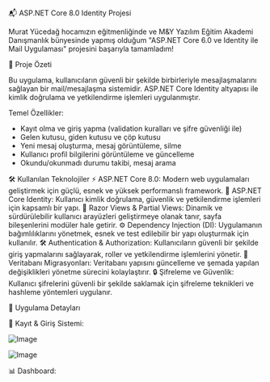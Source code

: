📬 ASP.NET Core 8.0 Identity Projesi

Murat Yücedağ hocamızın eğitmenliğinde ve M&Y Yazılım Eğitim Akademi Danışmanlık bünyesinde yapmış olduğum "ASP.NET Core 6.0 ve Identity ile Mail Uygulaması" projesini başarıyla tamamladım!

🚀 Proje Özeti

Bu uygulama, kullanıcıların güvenli bir şekilde birbirleriyle mesajlaşmalarını sağlayan bir mail/mesajlaşma sistemidir. ASP.NET Core Identity altyapısı ile kimlik doğrulama ve yetkilendirme işlemleri uygulanmıştır.

Temel Özellikler:
 * Kayıt olma ve giriş yapma (validation kuralları ve şifre güvenliği ile)
 * Gelen kutusu, giden kutusu ve çöp kutusu
 * Yeni mesaj oluşturma, mesaj görüntüleme, silme
 * Kullanıcı profil bilgilerini görüntüleme ve güncelleme
 * Okundu/okunmadı durumu takibi, mesaj arama

🛠️ Kullanılan Teknolojiler
⚡ ASP.NET Core 8.0: Modern web uygulamaları geliştirmek için güçlü, esnek ve yüksek performanslı framework.
🔑 ASP.NET Core Identity: Kullanıcı kimlik doğrulama, güvenlik ve yetkilendirme işlemleri için kapsamlı bir yapı.
🎨 Razor Views & Partial Views: Dinamik ve sürdürülebilir kullanıcı arayüzleri geliştirmeye olanak tanır, sayfa bileşenlerini modüler hale getirir.
⚙️ Dependency Injection (DI): Uygulamanın bağımlılıklarını yönetmek, esnek ve test edilebilir bir yapı oluşturmak için kullanılır.
🛠️ Authentication & Authorization: Kullanıcıların güvenli bir şekilde giriş yapmalarını sağlayarak, roller ve yetkilendirme işlemlerini yönetir.
🔄 Veritabanı Migrasyonları: Veritabanı yapısını güncelleme ve şemada yapılan değişiklikleri yönetme sürecini kolaylaştırır.
🔒 Şifreleme ve Güvenlik: Kullanıcı şifrelerini güvenli bir şekilde saklamak için şifreleme teknikleri ve hashleme yöntemleri uygulanır.

🧰 Uygulama Detayları

🔐 Kayıt & Giriş Sistemi:

![Image](https://github.com/user-attachments/assets/67d95ad5-e534-4c8b-9c56-fc95dd3caf0d)

![Image](https://github.com/user-attachments/assets/90d323ab-9e8c-4700-98de-50ff88c95261)

📊 Dashboard:

